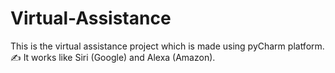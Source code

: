 # Virtual-Assistance
This is the virtual assistance project which is made using pyCharm platform.
✍ It works like Siri (Google) and Alexa (Amazon).
